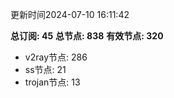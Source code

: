更新时间2024-07-10 16:11:42

**总订阅: 45**
**总节点: 838**
**有效节点: 320**
- v2ray节点: 286
- ss节点: 21
- trojan节点: 13
